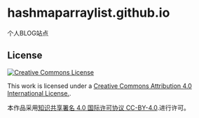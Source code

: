 # hashmaparraylist.github.io

个人BLOG站点

License
-------

[![Creative Commons License](https://i.creativecommons.org/l/by/4.0/88x31.png)](http://creativecommons.org/licenses/by/4.0/)

This work is licensed under a [Creative Commons Attribution 4.0 International License.](http://creativecommons.org/licenses/by/4.0/).

本作品采用[知识共享署名 4.0 国际许可协议 CC-BY-4.0](http://creativecommons.org/licenses/by/4.0/).进行许可。
